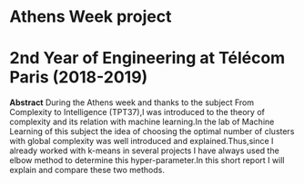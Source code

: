 # Athens Week project
# 2nd Year of Engineering at Télécom Paris (2018-2019) 

<b>Abstract</b>
During the Athens week and thanks to the subject From Complexity to Intelligence (TPT37),I was
introduced to the theory of complexity and its relation with machine learning.In the lab of Machine
Learning of this subject the idea of choosing the optimal number of clusters with global complexity
was well introduced and explained.Thus,since I already worked with k-means in several projects I
have always used the elbow method to determine this hyper-parameter.In this short report I will
explain and compare these two methods.
